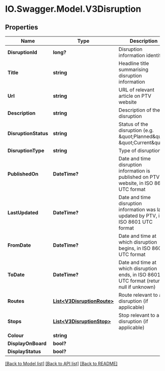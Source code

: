 # IO.Swagger.Model.V3Disruption
## Properties

Name | Type | Description | Notes
------------ | ------------- | ------------- | -------------
**DisruptionId** | **long?** | Disruption information identifier | [optional] 
**Title** | **string** | Headline title summarising disruption information | [optional] 
**Url** | **string** | URL of relevant article on PTV website | [optional] 
**Description** | **string** | Description of the disruption | [optional] 
**DisruptionStatus** | **string** | Status of the disruption (e.g. \&quot;Planned\&quot;, \&quot;Current\&quot;) | [optional] 
**DisruptionType** | **string** | Type of disruption | [optional] 
**PublishedOn** | **DateTime?** | Date and time disruption information is published on PTV website, in ISO 8601 UTC format | [optional] 
**LastUpdated** | **DateTime?** | Date and time disruption information was last updated by PTV, in ISO 8601 UTC format | [optional] 
**FromDate** | **DateTime?** | Date and time at which disruption begins, in ISO 8601 UTC format | [optional] 
**ToDate** | **DateTime?** | Date and time at which disruption ends, in ISO 8601 UTC format (returns null if unknown) | [optional] 
**Routes** | [**List&lt;V3DisruptionRoute&gt;**](V3DisruptionRoute.md) | Route relevant to a disruption (if applicable) | [optional] 
**Stops** | [**List&lt;V3DisruptionStop&gt;**](V3DisruptionStop.md) | Stop relevant to a disruption (if applicable) | [optional] 
**Colour** | **string** |  | [optional] 
**DisplayOnBoard** | **bool?** |  | [optional] 
**DisplayStatus** | **bool?** |  | [optional] 

[[Back to Model list]](../README.md#documentation-for-models) [[Back to API list]](../README.md#documentation-for-api-endpoints) [[Back to README]](../README.md)

